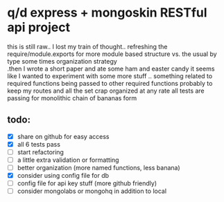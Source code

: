 # q/d express + mongoskin RESTful api project
this is still raw.. 
  I lost my train of thought.. refreshing the require/module.exports for more 
  module based structure vs. the usual by type some times organization strategy  
  .then I wrote a short paper and ate some ham and easter candy
  it seems like I wanted to experiment with some more stuff 
  .. something related to required functions being passed to other required functions 
  probably to keep my routes and all the set crap organized
  at any rate all tests are passing for monolithic chain of bananas form

## todo:
  - [x] share on github for easy access
  - [x] all 6 tests pass
  - [ ] start refactoring
  - [ ] a little extra validation or formatting
  - [ ] better organization (more named functions, less banana)
  - [x] consider using config file for db 
  - [ ] config file for api key stuff (more github friendly)
  - [ ] consider mongolabs or mongohq in addition to local
